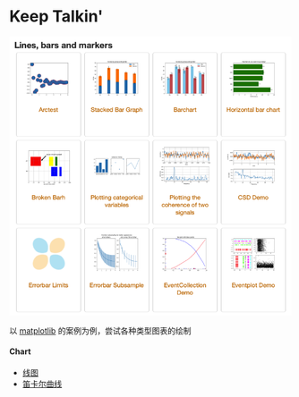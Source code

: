 # Keep Talkin'

![matplotlib](/assets/images/matplotlib.png)

以 [matplotlib][1] 的案例为例，尝试各种类型图表的绘制

#### Chart

+ [线图](/articles/chart/line.md)
+ [笛卡尔曲线](/articles/chart/descartes.md)

[1]: https://matplotlib.org/gallery/index.html
